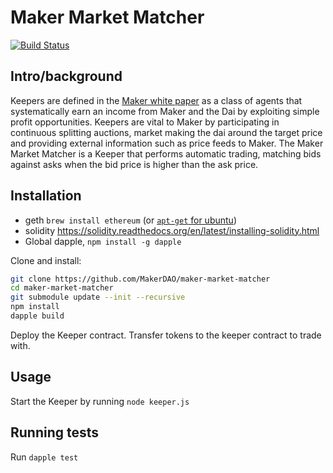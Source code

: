 # Maker Market Matcher

[![Build Status](https://api.travis-ci.org/MakerDAO/maker-market-matcher.svg?branch=master)](https://travis-ci.org/MakerDAO/maker-market-matcher)

## Intro/background
Keepers are defined in the [Maker white paper](https://makerdao.github.io/docs/#how-external-agents-assist-maker) as a class of agents that systematically earn an income from Maker and the Dai by exploiting simple profit opportunities.  Keepers are vital to Maker by participating in continuous splitting auctions, market making the dai around the target price and providing external information such as price feeds to Maker. The Maker Market Matcher is a Keeper that performs automatic trading, matching bids against asks when the bid price is higher than the ask price.


## Installation
* geth `brew install ethereum` (or [`apt-get` for ubuntu](https://github.com/ethereum/go-ethereum/wiki/Installation-Instructions-for-Ubuntu))
* solidity https://solidity.readthedocs.org/en/latest/installing-solidity.html
* Global dapple, `npm install -g dapple`

Clone and install:

```bash
git clone https://github.com/MakerDAO/maker-market-matcher
cd maker-market-matcher
git submodule update --init --recursive
npm install
dapple build
```

Deploy the Keeper contract.
Transfer tokens to the keeper contract to trade with.

## Usage
Start the Keeper by running `node keeper.js` 

## Running tests
Run `dapple test`

